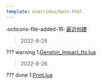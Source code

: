 ```yaml
---
template: overrides/main.html
---
```


:octicons-file-added-16: [最近创建]()

> 2022-8-28

??? warning
	1.[Genshin_Impact_tts.lua](/ssJSKFJDJ/Scripts/Genshin_Impact_tts/)
	
> 2022-8-26

??? done 
	1.[Print.lua](/ssJSKFJDJ/Module/Print/)
	
	
	